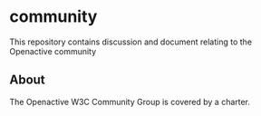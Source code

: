 # community
This repository contains discussion and document relating to the Openactive community

## About

[//]: # (Below the SNIP is included in Openactive.io)
[//]: # (_SNIP_)

The Openactive W3C Community Group is covered by a charter.
